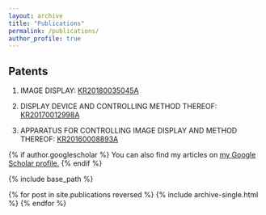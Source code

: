 ```yaml
---
layout: archive
title: "Publications"
permalink: /publications/
author_profile: true
---
```


## Patents
1. IMAGE DISPLAY: [KR20180035045A](https://worldwide.espacenet.com/patent/search/family/061977449/publication/KR20180035045A?q=pn%3DKR20180035045A)

2. DISPLAY DEVICE AND CONTROLLING METHOD THEREOF: [KR20170012998A](https://worldwide.espacenet.com/patent/search/family/058108912/publication/KR20170012998A?q=pn%3DKR20170012998A)

3. APPARATUS FOR CONTROLLING IMAGE DISPLAY AND METHOD THEREOF: [KR20160008893A](https://worldwide.espacenet.com/patent/search/family/055306847/publication/KR20160008893A?q=pn%3DKR20160008893A)


{% if author.googlescholar %}
  You can also find my articles on <u><a href="{{author.googlescholar}}">my Google Scholar profile</a>.</u>
{% endif %}

{% include base_path %}

{% for post in site.publications reversed %}
  {% include archive-single.html %}
{% endfor %}
